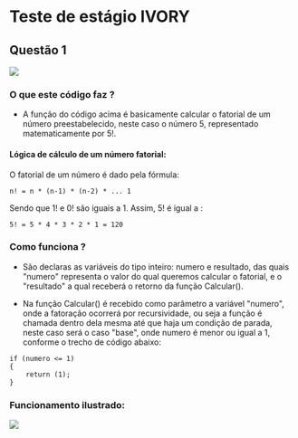 <h1>Teste de estágio IVORY</h1>


<h2>Questão 1</h2>


<img src="https://i.imgur.com/LXdmFG7.png">

<h3>O que este código faz ?</h3>

- A função do código acima é basicamente calcular o fatorial de um número preestabelecido, neste caso o número 5, representado matematicamente por 5!. 

<h4>Lógica de cálculo de um número fatorial:</h4>

O fatorial de um número é dado pela fórmula:

`
n! = n * (n-1) * (n-2) * ... 1
`

Sendo que 1! e 0! são iguais a 1. Assim, 5! é igual a :

`
5! = 5 * 4 * 3 * 2 * 1 = 120
`

<h3>Como funciona ?</h3> 

- São declaras as variáveis do tipo inteiro: numero e resultado, das quais "numero" representa o valor do qual queremos calcular o fatorial, e o "resultado" a qual receberá o retorno da função Calcular(). 

- Na função Calcular() é recebido como parâmetro a variável "numero", onde a fatoração ocorrerá por recursividade, ou seja a função é chamada dentro dela mesma até que haja um condição de parada, neste caso será o caso "base", onde numero é menor ou igual a 1, conforme o trecho de código abaixo:
```
if (numero <= 1)
{
    return (1);
}
```


<h3>Funcionamento ilustrado:</h3>

<img src="https://i.imgur.com/dPq7lV1.png">
